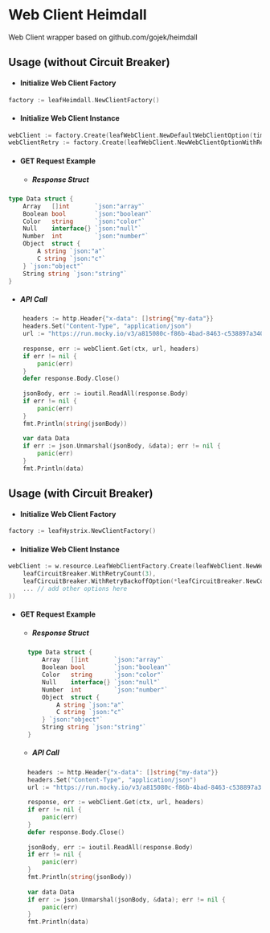 # Web Client Heimdall

Web Client wrapper based on github.com/gojek/heimdall

## Usage (without Circuit Breaker)
- #### Initialize Web Client Factory
```go
factory := leafHeimdall.NewClientFactory()
```

- #### Initialize Web Client Instance
```go
webClient := factory.Create(leafWebClient.NewDefaultWebClientOption(time.Second))
webClientRetry := factory.Create(leafWebClient.NewWebClientOptionWithRetry(time.Second, 3)...)
```

- #### GET Request Example
  - ##### Response Struct
```go
type Data struct {
	Array   []int       `json:"array"`
	Boolean bool        `json:"boolean"`
	Color   string      `json:"color"`
	Null    interface{} `json:"null"`
	Number  int         `json:"number"`
	Object  struct {
		A string `json:"a"`
		C string `json:"c"`
	} `json:"object"`
	String string `json:"string"`
}
```
  - ##### API Call
```go
    headers := http.Header{"x-data": []string{"my-data"}}
    headers.Set("Content-Type", "application/json")
    url := "https://run.mocky.io/v3/a815080c-f86b-4bad-8463-c538897a3405"
    
    response, err := webClient.Get(ctx, url, headers)
    if err != nil {
        panic(err)
    }
    defer response.Body.Close()
    
    jsonBody, err := ioutil.ReadAll(response.Body)
    if err != nil {
        panic(err)
    }
    fmt.Println(string(jsonBody))
    
    var data Data
    if err := json.Unmarshal(jsonBody, &data); err != nil {
        panic(err)
    }
    fmt.Println(data)
  ```

## Usage (with Circuit Breaker)
- #### Initialize Web Client Factory
```go
factory := leafHystrix.NewClientFactory()
```

- #### Initialize Web Client Instance
```go
webClient := w.resource.LeafWebClientFactory.Create(leafWebClient.NewWebClientOptionWithCircuitBreaker(
    leafCircuitBreaker.WithRetryCount(3),
    leafCircuitBreaker.WithRetryBackoffOption(*leafCircuitBreaker.NewConstantRetryBackoff(time.Second, 2)), 
	... // add other options here
))
```

- #### GET Request Example
    - ##### Response Struct
  ```go
    type Data struct {
        Array   []int       `json:"array"`
        Boolean bool        `json:"boolean"`
        Color   string      `json:"color"`
        Null    interface{} `json:"null"`
        Number  int         `json:"number"`
        Object  struct {
            A string `json:"a"`
            C string `json:"c"`
        } `json:"object"`
        String string `json:"string"`
    }
  ```
    - ##### API Call
  ```go
    headers := http.Header{"x-data": []string{"my-data"}}
    headers.Set("Content-Type", "application/json")
    url := "https://run.mocky.io/v3/a815080c-f86b-4bad-8463-c538897a3405"
    
    response, err := webClient.Get(ctx, url, headers)
    if err != nil {
        panic(err)
    }
    defer response.Body.Close()
    
    jsonBody, err := ioutil.ReadAll(response.Body)
    if err != nil {
        panic(err)
    }
    fmt.Println(string(jsonBody))
    
    var data Data
    if err := json.Unmarshal(jsonBody, &data); err != nil {
        panic(err)
    }
    fmt.Println(data)
  ```